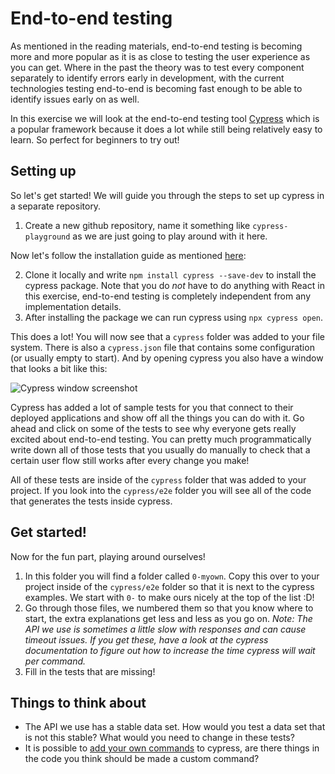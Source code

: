 # End-to-end testing

As mentioned in the reading materials, end-to-end testing is becoming more and more popular as it is as close to testing the user experience as you can get. Where in the past the theory was to test every component separately to identify errors early in development, with the current technologies testing end-to-end is becoming fast enough to be able to identify issues early on as well.

In this exercise we will look at the end-to-end testing tool [Cypress](https://www.cypress.io/) which is a popular framework because it does a lot while still being relatively easy to learn. So perfect for beginners to try out!

## Setting up

So let's get started! We will guide you through the steps to set up cypress in a separate repository.

1. Create a new github repository, name it something like `cypress-playground` as we are just going to play around with it here.

Now let's follow the installation guide as mentioned [here](https://docs.cypress.io/guides/getting-started/installing-cypress):

2. Clone it locally and write `npm install cypress --save-dev` to install the cypress package. Note that you do _not_ have to do anything with React in this exercise, end-to-end testing is completely independent from any implementation details.
3. After installing the package we can run cypress using `npx cypress open`.

This does a lot! You will now see that a `cypress` folder was added to your file system. There is also a `cypress.json` file that contains some configuration (or usually empty to start). And by opening cypress you also have a window that looks a bit like this:

![Cypress window screenshot](../../../assets/cypress-window.png)

Cypress has added a lot of sample tests for you that connect to their deployed applications and show off all the things you can do with it. Go ahead and click on some of the tests to see why everyone gets really excited about end-to-end testing. You can pretty much programmatically write down all of those tests that you usually do manually to check that a certain user flow still works after every change you make!

All of these tests are inside of the `cypress` folder that was added to your project. If you look into the `cypress/e2e` folder you will see all of the code that generates the tests inside cypress.

## Get started!

Now for the fun part, playing around ourselves!

1. In this folder you will find a folder called `0-myown`. Copy this over to your project inside of the `cypress/e2e` folder so that it is next to the cypress examples. We start with `0-` to make ours nicely at the top of the list :D!
2. Go through those files, we numbered them so that you know where to start, the extra explanations get less and less as you go on. _Note: The API we use is sometimes a little slow with responses and can cause timeout issues. If you get these, have a look at the cypress documentation to figure out how to increase the time cypress will wait per command._
3. Fill in the tests that are missing!

## Things to think about

- The API we use has a stable data set. How would you test a data set that is not this stable? What would you need to change in these tests?
- It is possible to [add your own commands](https://docs.cypress.io/api/cypress-api/custom-commands) to cypress, are there things in the code you think should be made a custom command?
